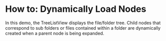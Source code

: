 # How to: Dynamically Load Nodes


<p>In this demo, the TreeListView displays the file/folder tree. Child nodes that correspond to sub folders or files contained within a folder are dynamically created when a parent node is being expanded.</p>

<br/>


